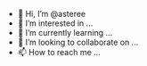 - 👋 Hi, I’m @asteree
- 👀 I’m interested in ...
- 🌱 I’m currently learning ...
- 💞️ I’m looking to collaborate on ...
- 📫 How to reach me ...

<!---
asteree/asteree is a ✨ special ✨ repository because its `README.md` (this file) appears on your GitHub profile.
You can click the Preview link to take a look at your changes.
--->
